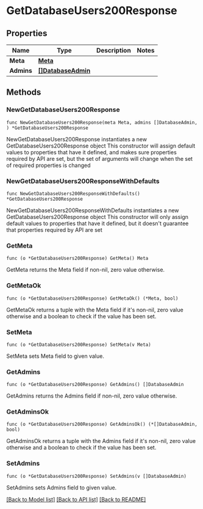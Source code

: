 # GetDatabaseUsers200Response

## Properties

Name | Type | Description | Notes
------------ | ------------- | ------------- | -------------
**Meta** | [**Meta**](Meta.md) |  | 
**Admins** | [**[]DatabaseAdmin**](DatabaseAdmin.md) |  | 

## Methods

### NewGetDatabaseUsers200Response

`func NewGetDatabaseUsers200Response(meta Meta, admins []DatabaseAdmin, ) *GetDatabaseUsers200Response`

NewGetDatabaseUsers200Response instantiates a new GetDatabaseUsers200Response object
This constructor will assign default values to properties that have it defined,
and makes sure properties required by API are set, but the set of arguments
will change when the set of required properties is changed

### NewGetDatabaseUsers200ResponseWithDefaults

`func NewGetDatabaseUsers200ResponseWithDefaults() *GetDatabaseUsers200Response`

NewGetDatabaseUsers200ResponseWithDefaults instantiates a new GetDatabaseUsers200Response object
This constructor will only assign default values to properties that have it defined,
but it doesn't guarantee that properties required by API are set

### GetMeta

`func (o *GetDatabaseUsers200Response) GetMeta() Meta`

GetMeta returns the Meta field if non-nil, zero value otherwise.

### GetMetaOk

`func (o *GetDatabaseUsers200Response) GetMetaOk() (*Meta, bool)`

GetMetaOk returns a tuple with the Meta field if it's non-nil, zero value otherwise
and a boolean to check if the value has been set.

### SetMeta

`func (o *GetDatabaseUsers200Response) SetMeta(v Meta)`

SetMeta sets Meta field to given value.


### GetAdmins

`func (o *GetDatabaseUsers200Response) GetAdmins() []DatabaseAdmin`

GetAdmins returns the Admins field if non-nil, zero value otherwise.

### GetAdminsOk

`func (o *GetDatabaseUsers200Response) GetAdminsOk() (*[]DatabaseAdmin, bool)`

GetAdminsOk returns a tuple with the Admins field if it's non-nil, zero value otherwise
and a boolean to check if the value has been set.

### SetAdmins

`func (o *GetDatabaseUsers200Response) SetAdmins(v []DatabaseAdmin)`

SetAdmins sets Admins field to given value.



[[Back to Model list]](../README.md#documentation-for-models) [[Back to API list]](../README.md#documentation-for-api-endpoints) [[Back to README]](../README.md)



